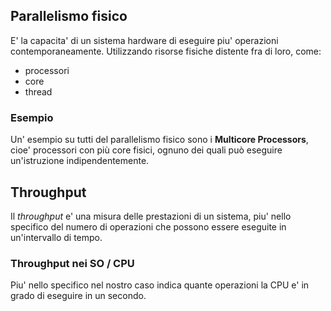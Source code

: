 ## Parallelismo fisico
E' la capacita' di un sistema hardware di eseguire piu' operazioni contemporaneamente.
Utilizzando risorse fisiche distente fra di loro, come:
- processori
- core
- thread
### Esempio
Un' esempio su tutti del parallelismo fisico sono i **Multicore Processors**, cioe' processori con più core fisici, ognuno dei quali può eseguire un'istruzione indipendentemente.

## Throughput
Il *throughput* e' una misura delle prestazioni di un sistema, piu' nello specifico del numero di operazioni che possono essere eseguite in un'intervallo di tempo.

### Throughput nei SO / CPU
Piu' nello specifico nel nostro caso indica quante operazioni la CPU e' in grado di eseguire in un secondo.